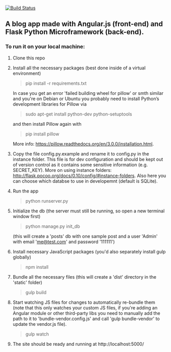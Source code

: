 
[![Build Status](https://travis-ci.org/Clarity-89/blog.svg?branch=master)](https://travis-ci.org/Clarity-89/blog)

## A blog app made with Angular.js (front-end) and Flask Python Microframework (back-end).
 
### To run it on your local machine:

 1. Clone this repo

 2. Install all the necessary packages (best done inside of a virtual environment)

    > pip install -r requirements.txt

    In case you get an error 'failed building wheel for pillow' or smth similar and
    you're on Debian or Ubuntu you probably need to install Python’s development libraries for Pillow via
    > sudo apt-get install python-dev python-setuptools 
    
    and then install Pillow again with
    > pip install pillow

    More info: https://pillow.readthedocs.org/en/3.0.0/installation.html.
    
 3. Copy the file config.py.example and rename it to config.py in the instance folder. This file is for dev configuration and should be kept out of version control as it contains some sensitive information (e.g. SECRET_KEY). More on using instance folders: http://flask.pocoo.org/docs/0.10/config/#instance-folders. Also here you can choose which databse to use in developemnt (default is SQLite).
 
 4. Run the app

    > python runserver.py
    
 5. Initialize the db (the server must still be running, so open a new terminal window first)

    > python manage.py init_db 
    
    (this will create a 'posts' db with one sample post and a user 'Admin' with email 'me@test.com' and password '111111')

 6. Install necessary JavaScript packages (you'd also separately install gulp globally)
    > npm install
    
 7. Bundle all the necessary files (this will create a 'dist' directory in the 'static' folder)
    > gulp build 
 
 8. Start watching JS files for changes to automatically re-bundle them (note that this only watches your custom JS files, if you're adding an Angular module or 
 other third-party libs you need to manually add the path to it to 'bundle-vendor.config.js' and call 'gulp bundle-vendor' to update the vendor.js file).
    > gulp watch
 
 9. The site should be ready and running at http://localhost:5000/

